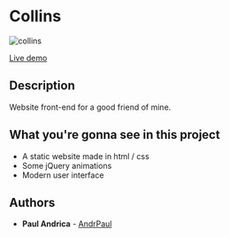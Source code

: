 # Collins


![collins](https://i.imgur.com/BrWDo7W.png)

 [Live demo](https://andrpaul.github.io/collins) 

## Description

Website front-end for a good friend of mine.


## What you're gonna see in this project 

* A static website made in html / css
* Some jQuery animations
* Modern user interface


## Authors

* **Paul Andrica** - [AndrPaul](https://github.com/AndrPaul)

